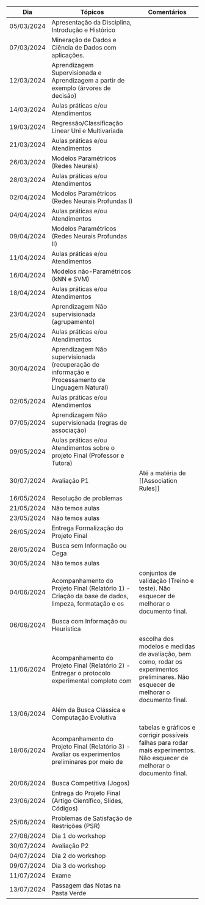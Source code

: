 | Dia        | Tópicos                                                                                            | Comentários
| ---------- | -------------------------------------------------------------------------------------------------- | ------------------------------------------------------------------------------------------------------------------------------------- |
| 05/03/2024 | Apresentação da Disciplina, Introdução e Histórico                                                 |
| 07/03/2024 | Mineração de Dados e Ciência de Dados com aplicações.                                              |
| 12/03/2024 | Aprendizagem Supervisionada e Aprendizagem a partir de exemplo (árvores de decisão)                |
| 14/03/2024 | Aulas práticas e/ou Atendimentos                                                                   |
| 19/03/2024 | Regressão/Classificação Linear Uni e Multivariada                                                  |
| 21/03/2024 | Aulas práticas e/ou Atendimentos                                                                   |
| 26/03/2024 | Modelos Paramétricos (Redes Neurais)                                                               |
| 28/03/2024 | Aulas práticas e/ou Atendimentos                                                                   |
| 02/04/2024 | Modelos Paramétricos (Redes Neurais Profundas I)                                                   |
| 04/04/2024 | Aulas práticas e/ou Atendimentos                                                                   |
| 09/04/2024 | Modelos Paramétricos (Redes Neurais Profundas II)                                                  |
| 11/04/2024 | Aulas práticas e/ou Atendimentos                                                                   |
| 16/04/2024 | Modelos não-Paramétricos (kNN e SVM)                                                               |
| 18/04/2024 | Aulas práticas e/ou Atendimentos                                                                   |
| 23/04/2024 | Aprendizagem Não supervisionada (agrupamento)                                                      |
| 25/04/2024 | Aulas práticas e/ou Atendimentos                                                                   |
| 30/04/2024 | Aprendizagem Não supervisionada (recuperação de informação e Processamento de Linguagem Natural)   |
| 02/05/2024 | Aulas práticas e/ou Atendimentos                                                                   |
| 07/05/2024 | Aprendizagem Não supervisionada (regras de associação)                                             |
| 09/05/2024 | Aulas práticas e/ou Atendimentos sobre o projeto Final (Professor e Tutora)                        |
| 30/07/2024 | Avaliação P1                                                                                       | Até a matéria de [[Association Rules]]                                                                                                |
| 16/05/2024 | Resolução de problemas                                                                             |
| 21/05/2024 | Não temos aulas                                                                                    |
| 23/05/2024 | Não temos aulas                                                                                    |
| 26/05/2024 | Entrega Formalização do Projeto Final                                                              |
| 28/05/2024 | Busca sem Informação ou Cega                                                                       |
| 30/05/2024 | Não temos aulas                                                                                    |
| 04/06/2024 | Acompanhamento do Projeto Final (Relatório 1) - Criação da base de dados, limpeza, formatação e os | conjuntos de validação (Treino e teste). Não esquecer de melhorar o documento final.                                                  |
| 06/06/2024 | Busca com Informação ou Heurística                                                                 |
| 11/06/2024 | Acompanhamento do Projeto Final (Relatório 2) - Entregar o protocolo experimental completo com     | escolha dos modelos e medidas de avaliação, bem como, rodar os experimentos preliminares. Não esquecer de melhorar o documento final. |
| 13/06/2024 | Além da Busca Clássica e Computação Evolutiva                                                      |
| 18/06/2024 | Acompanhamento do Projeto Final (Relatório 3) - Avaliar os experimentos preliminares por meio de   | tabelas e gráficos e corrigir possíveis falhas para rodar mais experimentos. Não esquecer de melhorar o documento final.              |
| 20/06/2024 | Busca Competitiva (Jogos)                                                                          |
| 23/06/2024 | Entrega do Projeto Final (Artigo Científico, Slides, Códigos)                                      |
| 25/06/2024 | Problemas de Satisfação de Restrições (PSR)                                                        |
| 27/06/2024 | Dia 1 do workshop                                                                                  |
| 30/07/2024 | Avaliação P2                                                                                       |
| 04/07/2024 | Dia 2 do workshop                                                                                  |
| 09/07/2024 | Dia 3 do workshop                                                                                  |
| 11/07/2024 | Exame                                                                                              |
| 13/07/2024 | Passagem das Notas na Pasta Verde                                                                  |
